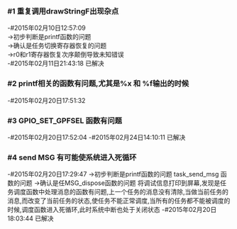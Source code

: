 ### #1    重复调用drawStringF出现杂点
   -#2015年02月10日12:57:09    
  ->初步判断是printf函数的问题   
  ->确认是任务切换寄存器恢复的问题  
  ->r0和r1寄存器恢复次序颠倒导致未知错误   
  -#2015年02月11日21:43:18  已解决
  
### #2   printf相关的函数有问题,尤其是%x 和 %f输出的时候
   -#2015年02月20日17:51:32

### #3   GPIO_SET_GPFSEL 函数有问题
   -#2015年02月20日17:52:04
   -#2015年02月24日14:10:11  已解决
   
### #4	send MSG 有可能使系统进入死循环   
   -#2015年02月20日17:29:47
   ->初步判断是printf函数的问题 task_send_msg 函数的问题
   ->确认是任MSG_dispose函数的问题  将调试信息打印到屏幕,发现是任务调度函数中处理消息的函数有问题,上一个任务的消息没有清除,当做当前任务的消息,而改变了当前任务的状态,使任务不能正常调度,当所有的任务都不能被调度的时候,调度函数进入死循环,此时系统中断也处于关闭状态
    -#2015年02月20日18:03:44  已解决